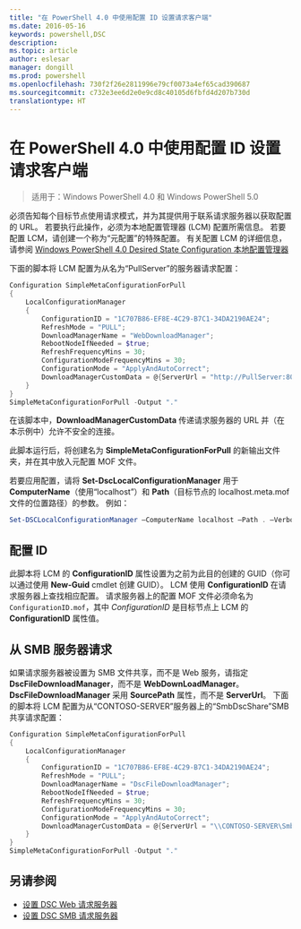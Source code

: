 ```yaml
---
title: "在 PowerShell 4.0 中使用配置 ID 设置请求客户端"
ms.date: 2016-05-16
keywords: powershell,DSC
description: 
ms.topic: article
author: eslesar
manager: dongill
ms.prod: powershell
ms.openlocfilehash: 730f2f26e2811996e79cf0073a4ef65cad390687
ms.sourcegitcommit: c732e3ee6d2e0e9cd8c40105d6fbfd4d207b730d
translationtype: HT
---
```

# <a name="setting-up-a-pull-client-using-configuration-id-in-powershell-40"></a>在 PowerShell 4.0 中使用配置 ID 设置请求客户端

>适用于：Windows PowerShell 4.0 和 Windows PowerShell 5.0

必须告知每个目标节点使用请求模式，并为其提供用于联系请求服务器以获取配置的 URL。 若要执行此操作，必须为本地配置管理器 (LCM) 配置所需信息。 若要配置 LCM，请创建一个称为“元配置”的特殊配置。 有关配置 LCM 的详细信息，请参阅 [Windows PowerShell 4.0 Desired State Configuration 本地配置管理器](metaConfig4.md)

下面的脚本将 LCM 配置为从名为“PullServer”的服务器请求配置：

```powershell
Configuration SimpleMetaConfigurationForPull 
{ 
    LocalConfigurationManager 
    { 
        ConfigurationID = "1C707B86-EF8E-4C29-B7C1-34DA2190AE24";
        RefreshMode = "PULL";
        DownloadManagerName = "WebDownloadManager";
        RebootNodeIfNeeded = $true;
        RefreshFrequencyMins = 30;
        ConfigurationModeFrequencyMins = 30; 
        ConfigurationMode = "ApplyAndAutoCorrect";
        DownloadManagerCustomData = @{ServerUrl = "http://PullServer:8080/PSDSCPullServer/PSDSCPullServer.svc"; AllowUnsecureConnection = “TRUE”}
    } 
} 
SimpleMetaConfigurationForPull -Output "."
```

在该脚本中，**DownloadManagerCustomData** 传递请求服务器的 URL 并（在本示例中）允许不安全的连接。 

此脚本运行后，将创建名为 **SimpleMetaConfigurationForPull** 的新输出文件夹，并在其中放入元配置 MOF 文件。

若要应用配置，请将 **Set-DscLocalConfigurationManager** 用于 **ComputerName**（使用“localhost”）和 **Path**（目标节点的 localhost.meta.mof 文件的位置路径）的参数。 例如： 
```powershell
Set-DSCLocalConfigurationManager –ComputerName localhost –Path . –Verbose.
```

## <a name="configuration-id"></a>配置 ID
此脚本将 LCM 的 **ConfigurationID** 属性设置为之前为此目的创建的 GUID（你可以通过使用 **New-Guid** cmdlet 创建 GUID）。 LCM 使用 **ConfigurationID** 在请求服务器上查找相应配置。 请求服务器上的配置 MOF 文件必须命名为 `ConfigurationID.mof`，其中 *ConfigurationID* 是目标节点上 LCM 的 **ConfigurationID** 属性值。

## <a name="pulling-from-an-smb-server"></a>从 SMB 服务器请求

如果请求服务器被设置为 SMB 文件共享，而不是 Web 服务，请指定 **DscFileDownloadManager**，而不是 **WebDownLoadManager**。
**DscFileDownloadManager** 采用 **SourcePath** 属性，而不是 **ServerUrl**。 下面的脚本将 LCM 配置为从“CONTOSO-SERVER”服务器上的“SmbDscShare”SMB 共享请求配置：

```powershell
Configuration SimpleMetaConfigurationForPull 
{ 
    LocalConfigurationManager 
    { 
        ConfigurationID = "1C707B86-EF8E-4C29-B7C1-34DA2190AE24";
        RefreshMode = "PULL";
        DownloadManagerName = "DscFileDownloadManager";
        RebootNodeIfNeeded = $true;
        RefreshFrequencyMins = 30;
        ConfigurationModeFrequencyMins = 30; 
        ConfigurationMode = "ApplyAndAutoCorrect";
        DownloadManagerCustomData = @{ServerUrl = "\\CONTOSO-SERVER\SmbDscShare"}
    } 
} 
SimpleMetaConfigurationForPull -Output "."
```

## <a name="see-also"></a>另请参阅

- [设置 DSC Web 请求服务器](pullServer.md)
- [设置 DSC SMB 请求服务器](pullServerSMB.md)

